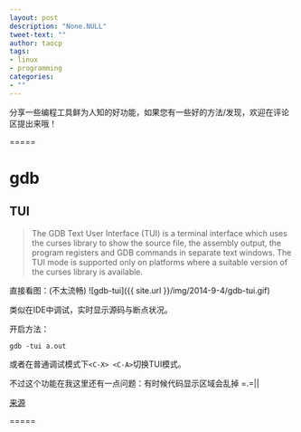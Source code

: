 ```yaml
---
layout: post
description: "None.NULL"
tweet-text: ""
author: taocp
tags:
- linux
- programming
categories:
- ""
---
```


分享一些编程工具鲜为人知的好功能，如果您有一些好的方法/发现，欢迎在评论区提出来哦！

=====
# gdb

## TUI
> The GDB Text User Interface (TUI) is a terminal interface which uses the curses library to show the source file, the assembly output, the program registers and GDB commands in separate text windows. The TUI mode is supported only on platforms where a suitable version of the curses library is available.

直接看图：(不太流畅)
![gdb-tui]({{ site.url }}/img/2014-9-4/gdb-tui.gif)

类似在IDE中调试，实时显示源码与断点状况。

开启方法：

`gdb -tui a.out`

或者在普通调试模式下`<C-X> <C-A>`切换TUI模式。

不过这个功能在我这里还有一点问题：有时候代码显示区域会乱掉 =.=||

[来源](http://stackoverflow.com/questions/209534/prettify-my-gdb)



=====
